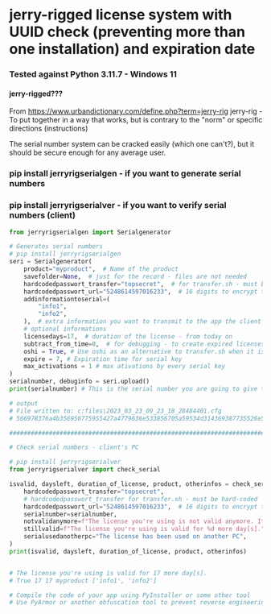 # jerry-rigged license system with UUID check (preventing more than one installation) and expiration date

### Tested against Python 3.11.7 -  Windows 11

#### jerry-rigged???

From https://www.urbandictionary.com/define.php?term=jerry-rig
jerry-rig - To put together in a way that works, but is contrary to the "norm" or specific directions (instructions)

The serial number system can be cracked easily (which one can't?), but it should be secure enough for any average user.

### pip install jerryrigserialgen - if you want to generate serial numbers

### pip install jerryrigserialver - if you want to verify serial numbers (client)


```python
from jerryrigserialgen import Serialgenerator

# Generates serial numbers
# pip install jerryrigserialgen
seri = Serialgenerator(
    product="myproduct",  # Name of the product
    savefolder=None,  # just for the record - files are not needed
    hardcodedpasswort_transfer="topsecret",  # for transfer.sh - must be hard-coded in the app the client uses
    hardcodedpasswort_url="5248614597016233",  # 16 digits to encrypt the URL - must be hard-coded in the app the client uses
    addinformationtoserial=(
        "info1",
        "info2",
    ),  # extra information you want to transmit to the app the client uses
    # optional informations
    licensedays=17,  # duration of the license - from today on
    subtract_from_time=0,  # for debugging - to create expired licenses
    oshi = True, # Use oshi as an alternative to transfer.sh when it is unstable
    expire = 7, # Expiration time for serial key
    max_activations = 1 # max ativations by every serial key
)
serialnumber, debuginfo = seri.upload()
print(serialnumber) # This is the serial number you are going to give to your client, like: 566978376a4b356956775955427a4779636e533856705a59534d314369387735526e59744230396f6c6771795256675a31365a756947344753616d3757536d5961704f736a362f63506871724a792f3845664d4845773d3d475ac18a6927938b4ede1613058f253e

# output
# File written to: c:files\2023_03_23_09_23_18_28484401.cfg
# 566978376a4b356956775955427a4779636e533856705a59534d314369387735526e59744230396f6c6771795256675a31365a756947344753616d3757536d5961704f736a362f63506871724a792f3845664d4845773d3d475ac18a6927938b4ede1613058f253e

##########################################################################

# Check serial numbers - client's PC

# pip install jerryrigserialver
from jerryrigserialver import check_serial

isvalid, daysleft, duration_of_license, product, otherinfos = check_serial(
    hardcodedpasswort_transfer="topsecret",
    # hardcodedpasswort_transfer for transfer.sh - must be hard-coded
    hardcodedpasswort_url="5248614597016233",  # 16 digits to encrypt the url - must be hard-coded
    serialnumber=serialnumber,
    notvalidanymore=f"The license you're using is not valid anymore. It expired %d day[s] ago",
    stillvalid=f"The license you're using is valid for %d more day[s].",
    serialusedanotherpc="The license has been used on another PC",
)
print(isvalid, daysleft, duration_of_license, product, otherinfos)


# The license you're using is valid for 17 more day[s].
# True 17 17 myproduct ['info1', 'info2']

# Compile the code of your app using PyInstaller or some other tool
# Use PyArmor or another obfuscation tool to prevent reverse engineering of the code


```
